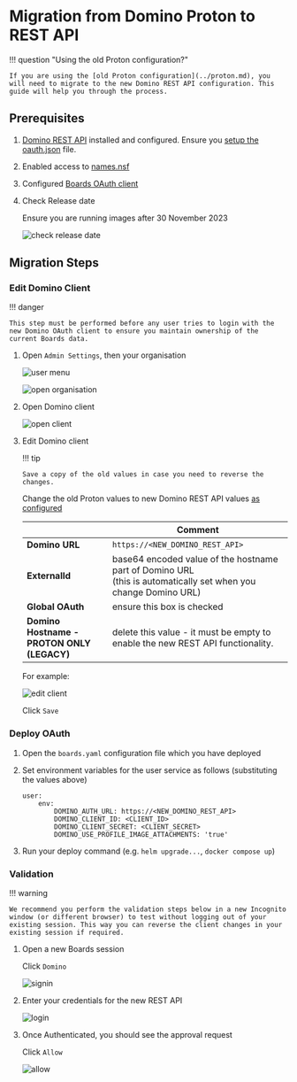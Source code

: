 # Migration from Domino Proton to REST API

!!! question "Using the old Proton configuration?"

    If you are using the [old Proton configuration](../proton.md), you will need to migrate to the new Domino REST API configuration. This guide will help you through the process.

## Prerequisites

1. [Domino REST API](https://opensource.hcltechsw.com/Domino-rest-api/tutorial/installconfig/index.html) installed and configured. Ensure you [setup the oauth.json](https://opensource.hcltechsw.com/Domino-rest-api/howto/VoltMX/configuring-keep-idplite-with-identity-service.html?h=oauth.json#set-up-domino-rest-api) file.
1. Enabled access to [names.nsf](https://opensource.hcltechsw.com/Domino-rest-api/howto/database/excludeddb.html?h=names.#procedure)
1. Configured [Boards OAuth client](../index.md)
1. Check Release date

    Ensure you are running images after 30 November 2023

    ![check release date](./release.png)

## Migration Steps

### Edit Domino Client

!!! danger

    This step must be performed before any user tries to login with the new Domino OAuth client to ensure you maintain ownership of the current Boards data.

1.  Open `Admin Settings`, then your organisation

    ![user menu](../../admin/img/settings.png)

    ![open organisation](./organisations.png)

1.  Open Domino client

    ![open client](./clients.png)

1.  Edit Domino client

    !!! tip

        Save a copy of the old values in case you need to reverse the changes.

    Change the old Proton values to new Domino REST API values [as configured](../oauth/index.md)

    |                                            | Comment                                                                                                           |
    | ------------------------------------------ | ----------------------------------------------------------------------------------------------------------------- |
    | **Domino URL**                             | `https://<NEW_DOMINO_REST_API>`                                                                                   |
    | **ExternalId**                             | base64 encoded value of the hostname part of Domino URL<br>(this is automatically set when you change Domino URL) |
    | **Global OAuth**                           | ensure this box is checked                                                                                        |
    | **Domino Hostname - PROTON ONLY (LEGACY)** | delete this value - it must be empty to enable the new REST API functionality.                                    |

    For example:

    ![edit client](./edit.png)

    Click `Save`

### Deploy OAuth

1.  Open the `boards.yaml` configuration file which you have deployed
1.  Set environment variables for the user service as follows (substituting the values above)

        user:
            env:
                DOMINO_AUTH_URL: https://<NEW_DOMINO_REST_API>
                DOMINO_CLIENT_ID: <CLIENT_ID>
                DOMINO_CLIENT_SECRET: <CLIENT_SECRET>
                DOMINO_USE_PROFILE_IMAGE_ATTACHMENTS: 'true'

1.  Run your deploy command (e.g. `helm upgrade...`, `docker compose up`)

### Validation

!!! warning

    We recommend you perform the validation steps below in a new Incognito window (or different browser) to test without logging out of your existing session. This way you can reverse the client changes in your existing session if required.

1.  Open a new Boards session

    Click `Domino`

    ![signin](./signin.png)

1.  Enter your credentials for the new REST API

    ![login](./login.png)

1.  Once Authenticated, you should see the approval request

    Click `Allow`

    ![allow](./allow.png)
